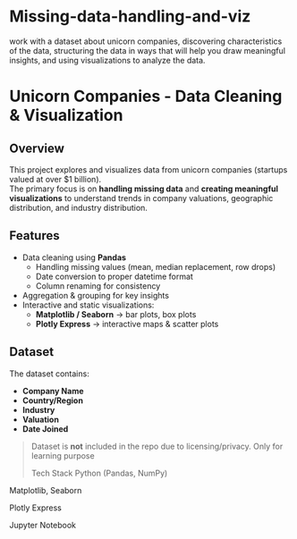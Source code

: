 # Missing-data-handling-and-viz
work with a dataset about unicorn companies, discovering characteristics of the data, structuring the data in ways that will help you draw meaningful insights, and using visualizations to analyze the data.


# Unicorn Companies - Data Cleaning & Visualization

## Overview
This project explores and visualizes data from unicorn companies (startups valued at over $1 billion).  
The primary focus is on **handling missing data** and **creating meaningful visualizations** to understand trends in company valuations, geographic distribution, and industry distribution.

##  Features
- Data cleaning using **Pandas**
  - Handling missing values (mean, median replacement, row drops)
  - Date conversion to proper datetime format
  - Column renaming for consistency
- Aggregation & grouping for key insights
- Interactive and static visualizations:
  - **Matplotlib / Seaborn** → bar plots, box plots
  - **Plotly Express** → interactive maps & scatter plots

## Dataset
The dataset contains:
- **Company Name**
- **Country/Region**
- **Industry**
- **Valuation**
- **Date Joined**

>  Dataset is **not** included in the repo due to licensing/privacy. Only for learning purpose
>
> Tech Stack
Python (Pandas, NumPy)

Matplotlib, Seaborn

Plotly Express

Jupyter Notebook
